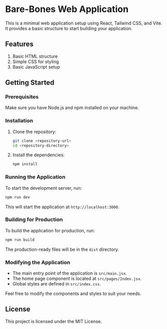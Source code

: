 # Bare-Bones Web Application

This is a minimal web application setup using React, Tailwind CSS, and Vite. It provides a basic structure to start building your application.

## Features

1. Basic HTML structure
2. Simple CSS for styling
3. Basic JavaScript setup

## Getting Started

### Prerequisites

Make sure you have Node.js and npm installed on your machine.

### Installation

1. Clone the repository:
   ```sh
   git clone <repository-url>
   cd <repository-directory>
   ```

2. Install the dependencies:
   ```sh
   npm install
   ```

### Running the Application

To start the development server, run:
```sh
npm run dev
```

This will start the application at `http://localhost:3000`.

### Building for Production

To build the application for production, run:
```sh
npm run build
```

The production-ready files will be in the `dist` directory.

### Modifying the Application

- The main entry point of the application is `src/main.jsx`.
- The home page component is located at `src/pages/Index.jsx`.
- Global styles are defined in `src/index.css`.

Feel free to modify the components and styles to suit your needs.

## License

This project is licensed under the MIT License.